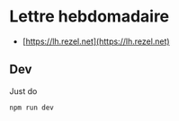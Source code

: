 # Lettre hebdomadaire

- [https://lh.rezel.net](https://lh.rezel.net)

## Dev

Just do

```sh
npm run dev
```
